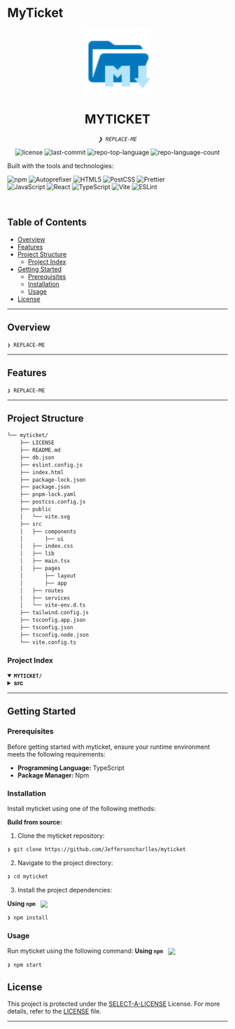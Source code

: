 # MyTicket

<p align="center">
    <img src="https://raw.githubusercontent.com/PKief/vscode-material-icon-theme/ec559a9f6bfd399b82bb44393651661b08aaf7ba/icons/folder-markdown-open.svg" align="center" width="30%">
</p>
<p align="center"><h1 align="center">MYTICKET</h1></p>
<p align="center">
	<em><code>❯ REPLACE-ME</code></em>
</p>
<p align="center">
	<img src="https://img.shields.io/github/license/Jeffersoncharlles/myticket?style=default&logo=opensourceinitiative&logoColor=white&color=0080ff" alt="license">
	<img src="https://img.shields.io/github/last-commit/Jeffersoncharlles/myticket?style=default&logo=git&logoColor=white&color=0080ff" alt="last-commit">
	<img src="https://img.shields.io/github/languages/top/Jeffersoncharlles/myticket?style=default&color=0080ff" alt="repo-top-language">
	<img src="https://img.shields.io/github/languages/count/Jeffersoncharlles/myticket?style=default&color=0080ff" alt="repo-language-count">
</p>
<p align="left">Built with the tools and technologies:</p>
<p align="left">
	<img src="https://img.shields.io/badge/npm-CB3837.svg?style=flat&logo=npm&logoColor=white" alt="npm">
	<img src="https://img.shields.io/badge/Autoprefixer-DD3735.svg?style=flat&logo=Autoprefixer&logoColor=white" alt="Autoprefixer">
	<img src="https://img.shields.io/badge/HTML5-E34F26.svg?style=flat&logo=HTML5&logoColor=white" alt="HTML5">
	<img src="https://img.shields.io/badge/PostCSS-DD3A0A.svg?style=flat&logo=PostCSS&logoColor=white" alt="PostCSS">
	<img src="https://img.shields.io/badge/Prettier-F7B93E.svg?style=flat&logo=Prettier&logoColor=black" alt="Prettier">
	<br>
	<img src="https://img.shields.io/badge/JavaScript-F7DF1E.svg?style=flat&logo=JavaScript&logoColor=black" alt="JavaScript">
	<img src="https://img.shields.io/badge/React-61DAFB.svg?style=flat&logo=React&logoColor=black" alt="React">
	<img src="https://img.shields.io/badge/TypeScript-3178C6.svg?style=flat&logo=TypeScript&logoColor=white" alt="TypeScript">
	<img src="https://img.shields.io/badge/Vite-646CFF.svg?style=flat&logo=Vite&logoColor=white" alt="Vite">
	<img src="https://img.shields.io/badge/ESLint-4B32C3.svg?style=flat&logo=ESLint&logoColor=white" alt="ESLint">
</p>
<p align="center">
	<!-- default option, no dependency badges. -->
</p>
<br>

##  Table of Contents

- [ Overview](#-overview)
- [ Features](#-features)
- [ Project Structure](#-project-structure)
  - [ Project Index](#-project-index)
- [ Getting Started](#-getting-started)
  - [ Prerequisites](#-prerequisites)
  - [ Installation](#-installation)
  - [ Usage](#-usage)
- [ License](#-license)

---

##  Overview

<code>❯ REPLACE-ME</code>

---

##  Features

<code>❯ REPLACE-ME</code>

---

##  Project Structure

```sh
└── myticket/
    ├── LICENSE
    ├── README.md
    ├── db.json
    ├── eslint.config.js
    ├── index.html
    ├── package-lock.json
    ├── package.json
    ├── pnpm-lock.yaml
    ├── postcss.config.js
    ├── public
    │   └── vite.svg
    ├── src
    │   ├── components
    │       ├── ui
    │   ├── index.css
    │   ├── lib
    │   ├── main.tsx
    │   ├── pages
    │       ├── layout
    │       ├── app
    │   ├── routes
    │   ├── services
    │   └── vite-env.d.ts
    ├── tailwind.config.js
    ├── tsconfig.app.json
    ├── tsconfig.json
    ├── tsconfig.node.json
    └── vite.config.ts
```


###  Project Index
<details open>
	<summary><b><code>MYTICKET/</code></b></summary>
	<details> <!-- src Submodule -->
		<summary><b>src</b></summary>
		<blockquote>
			<table>
			<tr>
				<td><b><a href='https://github.com/Jeffersoncharlles/myticket/blob/master/src/main.tsx'>main.tsx</a></b></td>
				<td><code>❯ REPLACE-ME</code></td>
			</tr>
			<tr>
				<td><b><a href='https://github.com/Jeffersoncharlles/myticket/blob/master/src/index.css'>index.css</a></b></td>
				<td><code>❯ REPLACE-ME</code></td>
			</tr>
			<tr>
				<td><b><a href='https://github.com/Jeffersoncharlles/myticket/blob/master/src/vite-env.d.ts'>vite-env.d.ts</a></b></td>
				<td><code>❯ REPLACE-ME</code></td>
			</tr>
			</table>
			<details>
				<summary><b>lib</b></summary>
				<blockquote>
					<table>
					<tr>
						<td><b><a href='https://github.com/Jeffersoncharlles/myticket/blob/master/src/lib/utils.ts'>utils.ts</a></b></td>
						<td><code>❯ REPLACE-ME</code></td>
					</tr>
					<tr>
						<td><b><a href='https://github.com/Jeffersoncharlles/myticket/blob/master/src/lib/database.ts'>database.ts</a></b></td>
						<td><code>❯ REPLACE-ME</code></td>
					</tr>
					</table>
				</blockquote>
			</details>
			<details>
				<summary><b>components</b></summary>
				<blockquote>
					<table>
					<tr>
						<td><b><a href='https://github.com/Jeffersoncharlles/myticket/blob/master/src/components/ticket-table-row.tsx'>ticket-table-row.tsx</a></b></td>
						<td><code>❯ REPLACE-ME</code></td>
					</tr>
					<tr>
						<td><b><a href='https://github.com/Jeffersoncharlles/myticket/blob/master/src/components/header.tsx'>header.tsx</a></b></td>
						<td><code>❯ REPLACE-ME</code></td>
					</tr>
					</table>
					<details>
						<summary><b>ui</b></summary>
						<blockquote>
							<table>
							<tr>
								<td><b><a href='https://github.com/Jeffersoncharlles/myticket/blob/master/src/components/ui/dropdown.tsx'>dropdown.tsx</a></b></td>
								<td><code>❯ REPLACE-ME</code></td>
							</tr>
							<tr>
								<td><b><a href='https://github.com/Jeffersoncharlles/myticket/blob/master/src/components/ui/badge.tsx'>badge.tsx</a></b></td>
								<td><code>❯ REPLACE-ME</code></td>
							</tr>
							<tr>
								<td><b><a href='https://github.com/Jeffersoncharlles/myticket/blob/master/src/components/ui/pagination.tsx'>pagination.tsx</a></b></td>
								<td><code>❯ REPLACE-ME</code></td>
							</tr>
							<tr>
								<td><b><a href='https://github.com/Jeffersoncharlles/myticket/blob/master/src/components/ui/separator.tsx'>separator.tsx</a></b></td>
								<td><code>❯ REPLACE-ME</code></td>
							</tr>
							<tr>
								<td><b><a href='https://github.com/Jeffersoncharlles/myticket/blob/master/src/components/ui/button.tsx'>button.tsx</a></b></td>
								<td><code>❯ REPLACE-ME</code></td>
							</tr>
							<tr>
								<td><b><a href='https://github.com/Jeffersoncharlles/myticket/blob/master/src/components/ui/dialog.tsx'>dialog.tsx</a></b></td>
								<td><code>❯ REPLACE-ME</code></td>
							</tr>
							<tr>
								<td><b><a href='https://github.com/Jeffersoncharlles/myticket/blob/master/src/components/ui/table.tsx'>table.tsx</a></b></td>
								<td><code>❯ REPLACE-ME</code></td>
							</tr>
							<tr>
								<td><b><a href='https://github.com/Jeffersoncharlles/myticket/blob/master/src/components/ui/skeleton.tsx'>skeleton.tsx</a></b></td>
								<td><code>❯ REPLACE-ME</code></td>
							</tr>
							</table>
						</blockquote>
					</details>
				</blockquote>
			</details>
			<details>
				<summary><b>pages</b></summary>
				<blockquote>
					<table>
					<tr>
						<td><b><a href='https://github.com/Jeffersoncharlles/myticket/blob/master/src/pages/404.tsx'>404.tsx</a></b></td>
						<td><code>❯ REPLACE-ME</code></td>
					</tr>
					</table>
					<details>
						<summary><b>_layouts</b></summary>
						<blockquote>
							<table>
							<tr>
								<td><b><a href='https://github.com/Jeffersoncharlles/myticket/blob/master/src/pages/_layouts/app.tsx'>app.tsx</a></b></td>
								<td><code>❯ REPLACE-ME</code></td>
							</tr>
							</table>
						</blockquote>
					</details>
					<details>
						<summary><b>app</b></summary>
						<blockquote>
							<table>
							<tr>
								<td><b><a href='https://github.com/Jeffersoncharlles/myticket/blob/master/src/pages/app/ticket.tsx'>ticket.tsx</a></b></td>
								<td><code>❯ REPLACE-ME</code></td>
							</tr>
							</table>
						</blockquote>
					</details>
				</blockquote>
			</details>
			<details>
				<summary><b>routes</b></summary>
				<blockquote>
					<table>
					<tr>
						<td><b><a href='https://github.com/Jeffersoncharlles/myticket/blob/master/src/routes/index.tsx'>index.tsx</a></b></td>
						<td><code>❯ REPLACE-ME</code></td>
					</tr>
					</table>
				</blockquote>
			</details>
			<details>
				<summary><b>services</b></summary>
				<blockquote>
					<table>
					<tr>
						<td><b><a href='https://github.com/Jeffersoncharlles/myticket/blob/master/src/services/fetch-all-tickets.ts'>fetch-all-tickets.ts</a></b></td>
						<td><code>❯ REPLACE-ME</code></td>
					</tr>
					</table>
				</blockquote>
			</details>
		</blockquote>
	</details>
</details>

---
##  Getting Started

###  Prerequisites

Before getting started with myticket, ensure your runtime environment meets the following requirements:

- **Programming Language:** TypeScript
- **Package Manager:** Npm


###  Installation

Install myticket using one of the following methods:

**Build from source:**

1. Clone the myticket repository:
```sh
❯ git clone https://github.com/Jeffersoncharlles/myticket
```

2. Navigate to the project directory:
```sh
❯ cd myticket
```

3. Install the project dependencies:


**Using `npm`** &nbsp; [<img align="center" src="https://img.shields.io/badge/npm-CB3837.svg?style={badge_style}&logo=npm&logoColor=white" />](https://www.npmjs.com/)

```sh
❯ npm install
```




###  Usage
Run myticket using the following command:
**Using `npm`** &nbsp; [<img align="center" src="https://img.shields.io/badge/npm-CB3837.svg?style={badge_style}&logo=npm&logoColor=white" />](https://www.npmjs.com/)

```sh
❯ npm start
```

##  License

This project is protected under the [SELECT-A-LICENSE](https://choosealicense.com/licenses) License. For more details, refer to the [LICENSE](https://choosealicense.com/licenses/) file.

---